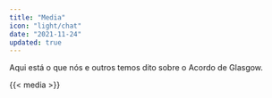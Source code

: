 ```yaml
---
title: "Media"
icon: "light/chat"
date: "2021-11-24"
updated: true
---
```


Aqui está o que nós e outros temos dito sobre o Acordo de Glasgow.  

{{< media >}}